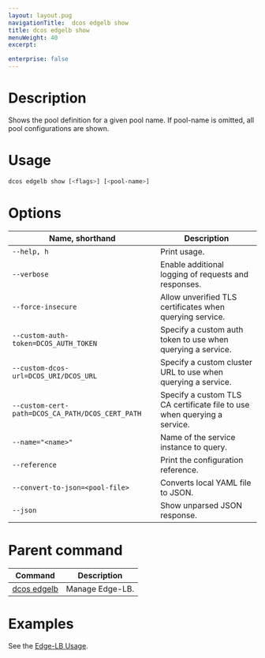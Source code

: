 ```yaml
---
layout: layout.pug
navigationTitle:  dcos edgelb show
title: dcos edgelb show
menuWeight: 40
excerpt:

enterprise: false
---
```


# Description
Shows the pool definition for a given pool name. If pool-name is omitted, all pool configurations are shown.

# Usage

```bash
dcos edgelb show [<flags>] [<pool-name>]
```

# Options

| Name, shorthand | Description |
|---------|-------------|
| `--help, h`   | Print usage. |
| `--verbose`   | Enable additional logging of requests and responses. |
| `--force-insecure`   | Allow unverified TLS certificates when querying service. |
| `--custom-auth-token=DCOS_AUTH_TOKEN`   | Specify a custom auth token to use when querying a service. |
| `--custom-dcos-url=DCOS_URI/DCOS_URL`   | Specify a custom cluster URL to use when querying a service. |
| `--custom-cert-path=DCOS_CA_PATH/DCOS_CERT_PATH`   | Specify a custom TLS CA certificate file to use when querying a service. |
| `--name="<name>"`   | Name of the service instance to query. |
| `--reference` | Print the configuration reference. |
| `--convert-to-json=<pool-file>` | Converts local YAML file to JSON. |
| `--json` | Show unparsed JSON response. |

# Parent command

| Command | Description |
|---------|-------------|
| [dcos edgelb](/service-docs/edge-lb/1.0.0/cli-reference) |  Manage Edge-LB. |

# Examples

See the [Edge-LB Usage](/service-docs/edge-lb/1.0.0/usage).
